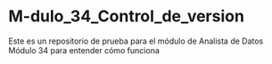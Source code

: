 # M-dulo_34_Control_de_version
Este es un repositorio de prueba para el módulo de Analista de Datos Módulo 34 para entender cómo funciona
